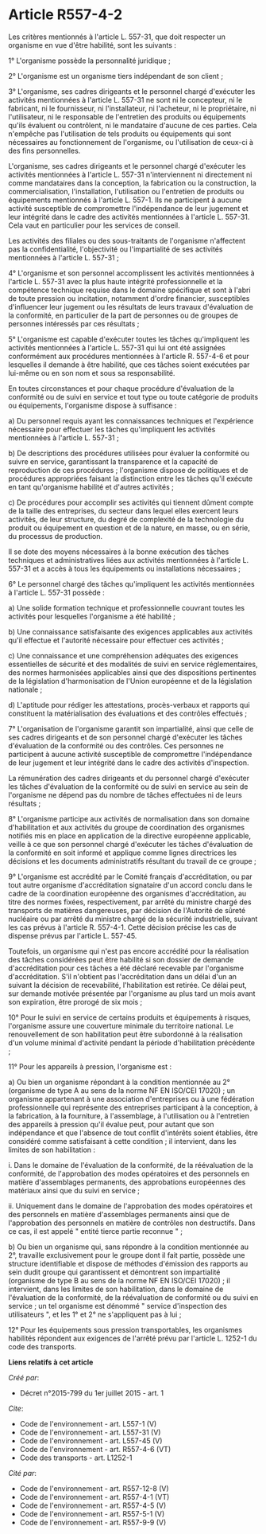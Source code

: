 # Article R557-4-2

Les critères mentionnés à l'article L. 557-31, que doit respecter un organisme en vue d'être habilité, sont les suivants :

1° L'organisme possède la personnalité juridique ;

2° L'organisme est un organisme tiers indépendant de son client ;

3° L'organisme, ses cadres dirigeants et le personnel chargé d'exécuter les activités mentionnées à l'article L. 557-31 ne
sont ni le concepteur, ni le fabricant, ni le fournisseur, ni l'installateur, ni l'acheteur, ni le propriétaire, ni
l'utilisateur, ni le responsable de l'entretien des produits ou équipements qu'ils évaluent ou contrôlent, ni le mandataire
d'aucune de ces parties. Cela n'empêche pas l'utilisation de tels produits ou équipements qui sont nécessaires au
fonctionnement de l'organisme, ou l'utilisation de ceux-ci à des fins personnelles.

L'organisme, ses cadres dirigeants et le personnel chargé d'exécuter les activités mentionnées à l'article L. 557-31
n'interviennent ni directement ni comme mandataires dans la conception, la fabrication ou la construction, la
commercialisation, l'installation, l'utilisation ou l'entretien de produits ou équipements mentionnés à l'article L. 557-1.
Ils ne participent à aucune activité susceptible de compromettre l'indépendance de leur jugement et leur intégrité dans le
cadre des activités mentionnées à l'article L. 557-31. Cela vaut en particulier pour les services de conseil.

Les activités des filiales ou des sous-traitants de l'organisme n'affectent pas la confidentialité, l'objectivité ou
l'impartialité de ses activités mentionnées à l'article L. 557-31 ;

4° L'organisme et son personnel accomplissent les activités mentionnées à l'article L. 557-31 avec la plus haute intégrité
professionnelle et la compétence technique requise dans le domaine spécifique et sont à l'abri de toute pression ou
incitation, notamment d'ordre financier, susceptibles d'influencer leur jugement ou les résultats de leurs travaux
d'évaluation de la conformité, en particulier de la part de personnes ou de groupes de personnes intéressés par ces
résultats ;

5° L'organisme est capable d'exécuter toutes les tâches qu'impliquent les activités mentionnées à l'article L. 557-31 qui lui
ont été assignées conformément aux procédures mentionnées à l'article R. 557-4-6 et pour lesquelles il demande à être
habilité, que ces tâches soient exécutées par lui-même ou en son nom et sous sa responsabilité.

En toutes circonstances et pour chaque procédure d'évaluation de la conformité ou de suivi en service et tout type ou toute
catégorie de produits ou équipements, l'organisme dispose à suffisance :

a) Du personnel requis ayant les connaissances techniques et l'expérience nécessaire pour effectuer les tâches qu'impliquent
les activités mentionnées à l'article L. 557-31 ;

b) De descriptions des procédures utilisées pour évaluer la conformité ou suivre en service, garantissant la transparence et
la capacité de reproduction de ces procédures ; l'organisme dispose de politiques et de procédures appropriées faisant la
distinction entre les tâches qu'il exécute en tant qu'organisme habilité et d'autres activités ;

c) De procédures pour accomplir ses activités qui tiennent dûment compte de la taille des entreprises, du secteur dans lequel
elles exercent leurs activités, de leur structure, du degré de complexité de la technologie du produit ou équipement en
question et de la nature, en masse, ou en série, du processus de production.

Il se dote des moyens nécessaires à la bonne exécution des tâches techniques et administratives liées aux activités
mentionnées à l'article L. 557-31 et a accès à tous les équipements ou installations nécessaires ;

6° Le personnel chargé des tâches qu'impliquent les activités mentionnées à l'article L. 557-31 possède :

a) Une solide formation technique et professionnelle couvrant toutes les activités pour lesquelles l'organisme a été
habilité ;

b) Une connaissance satisfaisante des exigences applicables aux activités qu'il effectue et l'autorité nécessaire pour
effectuer ces activités ;

c) Une connaissance et une compréhension adéquates des exigences essentielles de sécurité et des modalités de suivi en
service réglementaires, des normes harmonisées applicables ainsi que des dispositions pertinentes de la législation
d'harmonisation de l'Union européenne et de la législation nationale ;

d) L'aptitude pour rédiger les attestations, procès-verbaux et rapports qui constituent la matérialisation des évaluations et
des contrôles effectués ;

7° L'organisation de l'organisme garantit son impartialité, ainsi que celle de ses cadres dirigeants et de son personnel
chargé d'exécuter les tâches d'évaluation de la conformité ou des contrôles. Ces personnes ne participent à aucune activité
susceptible de compromettre l'indépendance de leur jugement et leur intégrité dans le cadre des activités d'inspection.

La rémunération des cadres dirigeants et du personnel chargé d'exécuter les tâches d'évaluation de la conformité ou de suivi
en service au sein de l'organisme ne dépend pas du nombre de tâches effectuées ni de leurs résultats ;

8° L'organisme participe aux activités de normalisation dans son domaine d'habilitation et aux activités du groupe de
coordination des organismes notifiés mis en place en application de la directive européenne applicable, veille à ce que son
personnel chargé d'exécuter les tâches d'évaluation de la conformité en soit informé et applique comme lignes directrices les
décisions et les documents administratifs résultant du travail de ce groupe ;

9° L'organisme est accrédité par le Comité français d'accréditation, ou par tout autre organisme d'accréditation signataire
d'un accord conclu dans le cadre de la coordination européenne des organismes d'accréditation, au titre des normes fixées,
respectivement, par arrêté du ministre chargé des transports de matières dangereuses, par décision de l'Autorité de sûreté
nucléaire ou par arrêté du ministre chargé de la sécurité industrielle, suivant les cas prévus à l'article R. 557-4-1. Cette
décision précise les cas de dispense prévus par l'article L. 557-45.

Toutefois, un organisme qui n'est pas encore accrédité pour la réalisation des tâches considérées peut être habilité si son
dossier de demande d'accréditation pour ces tâches a été déclaré recevable par l'organisme d'accréditation. S'il n'obtient
pas l'accréditation dans un délai d'un an suivant la décision de recevabilité, l'habilitation est retirée. Ce délai peut, sur
demande motivée présentée par l'organisme au plus tard un mois avant son expiration, être prorogé de six mois ;

10° Pour le suivi en service de certains produits et équipements à risques, l'organisme assure une couverture minimale du
territoire national. Le renouvellement de son habilitation peut être subordonné à la réalisation d'un volume minimal
d'activité pendant la période d'habilitation précédente ;

11° Pour les appareils à pression, l'organisme est :

a) Ou bien un organisme répondant à la condition mentionnée au 2° (organisme de type A au sens de la norme NF EN ISO/CEI
17020) ; un organisme appartenant à une association d'entreprises ou à une fédération professionnelle qui représente des
entreprises participant à la conception, à la fabrication, à la fourniture, à l'assemblage, à l'utilisation ou à l'entretien
des appareils à pression qu'il évalue peut, pour autant que son indépendance et que l'absence de tout conflit d'intérêts
soient établies, être considéré comme satisfaisant à cette condition ; il intervient, dans les limites de son habilitation :

i. Dans le domaine de l'évaluation de la conformité, de la réévaluation de la conformité, de l'approbation des modes
opératoires et des personnels en matière d'assemblages permanents, des approbations européennes des matériaux ainsi que du
suivi en service ;

ii. Uniquement dans le domaine de l'approbation des modes opératoires et des personnels en matière d'assemblages permanents
ainsi que de l'approbation des personnels en matière de contrôles non destructifs. Dans ce cas, il est appelé " entité tierce
partie reconnue " ;

b) Ou bien un organisme qui, sans répondre à la condition mentionnée au 2°, travaille exclusivement pour le groupe dont il
fait partie, possède une structure identifiable et dispose de méthodes d'émission des rapports au sein dudit groupe qui
garantissent et démontrent son impartialité (organisme de type B au sens de la norme NF EN ISO/CEI 17020) ; il intervient,
dans les limites de son habilitation, dans le domaine de l'évaluation de la conformité, de la réévaluation de conformité ou
du suivi en service ; un tel organisme est dénommé " service d'inspection des utilisateurs ", et les 1° et 2° ne s'appliquent
pas à lui ;

12° Pour les équipements sous pression transportables, les organismes habilités répondent aux exigences de l'arrêté prévu par
l'article L. 1252-1 du code des transports.

**Liens relatifs à cet article**

_Créé par_:

  - Décret n°2015-799 du 1er juillet 2015 - art. 1

_Cite_:

  - Code de l'environnement - art. L557-1 (V)
  - Code de l'environnement - art. L557-31 (V)
  - Code de l'environnement - art. L557-45 (V)
  - Code de l'environnement - art. R557-4-6 (VT)
  - Code des transports - art. L1252-1

_Cité par_:

  - Code de l'environnement - art. R557-12-8 (V)
  - Code de l'environnement - art. R557-4-1 (VT)
  - Code de l'environnement - art. R557-4-5 (V)
  - Code de l'environnement - art. R557-5-1 (V)
  - Code de l'environnement - art. R557-9-9 (V)
